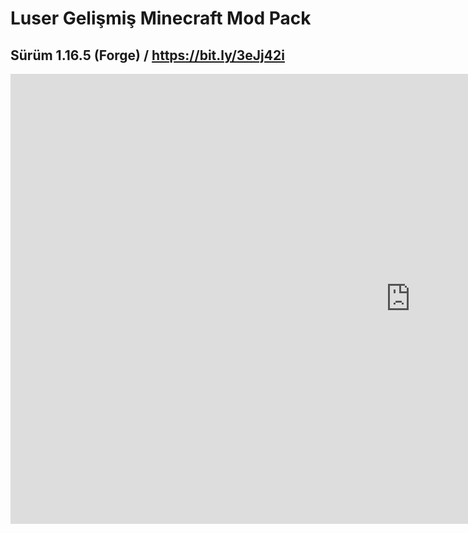 # Luser Gelişmiş Minecraft Mod Pack
## Sürüm 1.16.5 (Forge) / https://bit.ly/3eJj42i

<iframe width="1280" height="720" src="https://www.youtube.com/embed/opJsBao7GCw" title="YouTube video player" frameborder="0" allow="accelerometer; autoplay; clipboard-write; encrypted-media; gyroscope; picture-in-picture" allowfullscreen></iframe>
